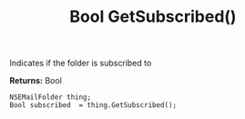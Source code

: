 ﻿---
uid: crmscript_ref_NSEMailFolder_GetSubscribed
title: Bool GetSubscribed()
intellisense: NSEMailFolder.GetSubscribed
keywords: NSEMailFolder, GetSubscribed
so.topic: reference
---

Indicates if the folder is subscribed to

**Returns:** Bool


```crmscript
NSEMailFolder thing;
Bool subscribed  = thing.GetSubscribed();
```


